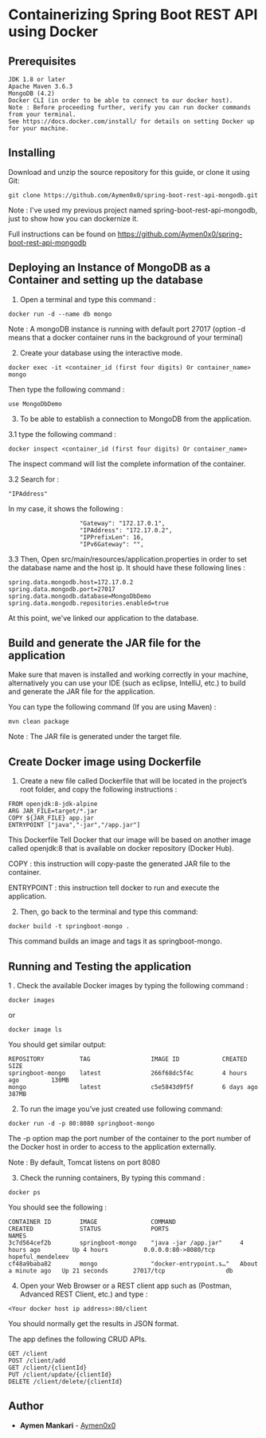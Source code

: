 # Containerizing Spring Boot REST API using Docker
## Prerequisites

```
JDK 1.8 or later
Apache Maven 3.6.3
MongoDB (4.2)
Docker CLI (in order to be able to connect to our docker host).
Note : Before proceeding further, verify you can run docker commands from your terminal.
See https://docs.docker.com/install/ for details on setting Docker up for your machine.
```

## Installing
Download and unzip the source repository for this guide, or clone it using Git:
```
git clone https://github.com/Aymen0x0/spring-boot-rest-api-mongodb.git
```
Note : I've used my previous project named spring-boot-rest-api-mongodb, just to show how you can dockernize it.

Full instructions can be found on https://github.com/Aymen0x0/spring-boot-rest-api-mongodb

 ## Deploying an Instance of MongoDB as a Container and setting up the database
1. Open a terminal and type this command :
```
docker run -d --name db mongo
```
Note : A mongoDB instance is running with default port 27017 (option -d means that a docker container runs in the background of your terminal)

2. Create your database using the interactive mode.
```
docker exec -it <container_id (first four digits) Or container_name> mongo
```
Then type the following command :
```
use MongoDbDemo
```

3. To be able to establish a connection to MongoDB from the application.

3.1 type the following command :
```
docker inspect <container_id (first four digits) Or container_name>
```
The inspect command will list the complete information of the container.

3.2 Search for :
```
"IPAddress"
```
In my case, it shows the following :
```
                    "Gateway": "172.17.0.1",
                    "IPAddress": "172.17.0.2",
                    "IPPrefixLen": 16,
                    "IPv6Gateway": "",
```

3.3	Then, Open src/main/resources/application.properties in order to set the database name and the host ip. It should have these following lines : 
```
spring.data.mongodb.host=172.17.0.2
spring.data.mongodb.port=27017
spring.data.mongodb.database=MongoDbDemo
spring.data.mongodb.repositories.enabled=true
```
At this point, we've linked our application to the database.
## Build and generate the JAR file for the application

Make sure that maven is installed and working correctly in your machine, alternatively you can use your IDE (such as eclipse, IntelliJ, etc.) to build and generate the JAR file for the application.

You can type the following command (If you are using Maven) :
```
mvn clean package
``` 
Note : The JAR file is generated under the target file.

## Create Docker image using Dockerfile
1. Create a new file called Dockerfile that will be located in the project’s root folder, and copy the following instructions :
```
FROM openjdk:8-jdk-alpine
ARG JAR_FILE=target/*.jar
COPY ${JAR_FILE} app.jar
ENTRYPOINT ["java","-jar","/app.jar"]
```
This Dockerfile Tell Docker that our image will be based on another image called openjdk:8 that is available on docker repository (Docker Hub).

COPY : this instruction will copy-paste the generated JAR file to the container.

ENTRYPOINT : this instruction tell docker to run and execute the application.

2. Then, go back to the terminal and type this command:
```
docker build -t springboot-mongo .
```
This command builds an image and tags it as springboot-mongo.
## Running and Testing the application
1 . Check the available Docker images by typing the following command :
```
docker images 
```
or
```
docker image ls 
```
You should get similar output:
```
REPOSITORY          TAG                 IMAGE ID            CREATED             SIZE
springboot-mongo    latest              266f68dc5f4c        4 hours ago         130MB
mongo               latest              c5e5843d9f5f        6 days ago          387MB
```
2. To run the image you’ve just created use following command:
```
docker run -d -p 80:8080 springboot-mongo
```
The -p option map the port number of the container to the port number of the Docker host in order to access to the application externally.

Note : By default, Tomcat listens on port 8080

3. Check the running containers, By typing this command :
```
docker ps
```
You should see the following : 
```
CONTAINER ID        IMAGE               COMMAND                  CREATED             STATUS              PORTS                     NAMES
3c7d564cef2b        springboot-mongo    "java -jar /app.jar"     4 hours ago         Up 4 hours          0.0.0.0:80->8080/tcp    hopeful_mendeleev
cf48a9baba82        mongo               "docker-entrypoint.s…"   About a minute ago   Up 21 seconds       27017/tcp                 db
```
4. Open your Web Browser or a REST client app such as (Postman, Advanced REST Client, etc.) and type :
```
<Your docker host ip address>:80/client
```
You should normally get the results in JSON format.

The app defines the following CRUD APIs.
```
GET /client
POST /client/add
GET /client/{clientId}
PUT /client/update/{clientId}
DELETE /client/delete/{clientId}
```
## Author

* **Aymen Mankari** - [Aymen0x0](https://github.com/Aymen0x0)
